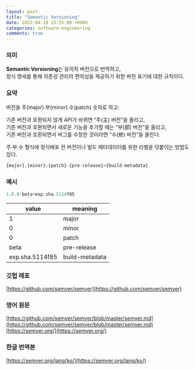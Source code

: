 ```yaml
---
layout: post
title: "Semantic Versioning"
date: 2022-04-10 15:35:00 +0900
categories: software-engineering
comments: true
---
```

### 의미
**Semantic Versioning**는 유의적 버전으로 번역하고,  
정식 명세를 통해 의존성 관리의 편의성을 제공하기 위한 버전 표기에 대한 규칙이다.  

### 요약
버전을 주(major).부(minor).수(patch) 숫자로 하고:  

  기존 버전과 호환되지 않게 API가 바뀌면 “주(主) 버전”을 올리고,  
  기존 버전과 호환되면서 새로운 기능을 추가할 때는 “부(部) 버전”을 올리고,  
  기존 버전과 호환되면서 버그를 수정한 것이라면 “수(修) 버전”을 올린다.  

주.부.수 형식에 정식배포 전 버전이나 빌드 메타데이터를 위한 라벨을 덧붙이는 방법도 있다.  

``` r
{major}.{minor}.{patch}-{pre-release}+{build-metadata}
```

### 예시
``` r
1.0.0-beta+exp.sha.5114f85
```

| value           | meaning        |
| --------------- | -------------- |
| 1               | major          |
| 0               | minor          |
| 0               | patch          |
| beta            | pre-release    |
| exp.sha.5114f85 | build-metadata |  


### 깃헙 레포
[https://github.com/semver/semver](https://github.com/semver/semver)  

### 영어 원문
[https://github.com/semver/semver/blob/master/semver.md](https://github.com/semver/semver/blob/master/semver.md)  
[https://semver.org/](https://semver.org/)  

### 한글 번역본
[https://semver.org/lang/ko/](https://semver.org/lang/ko/)  
